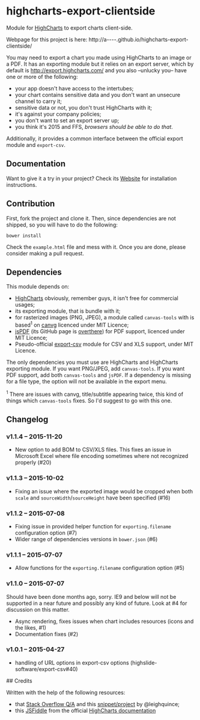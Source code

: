 # highcharts-export-clientside
Module for [HighCharts](http://www.highcharts.com/) to export charts client-side.

Webpage for this project is here: http://a----.github.io/highcharts-export-clientside/

You may need to export a chart you made using HighCharts to an image or a PDF. It has an exporting module but it relies on an export server, which by default is http://export.highcharts.com/ and you also –unlucky you– have one or more of the following:
* your app doesn't have access to the intertubes;
* your chart contains sensitive data and you don't want an unsecure channel to carry it;
* sensitive data or not, you don't trust HighCharts with it;
* it's against your company policies;
* you don't want to set an export server up;
* you think it's 2015 and FFS, _browsers should be able to do that_.

Additionally, it provides a common interface between the official export module and `export-csv`.

## Documentation

Want to give it a try in your project? Check its [Website](http://a----.github.io/highcharts-export-clientside/)
for installation instructions.

## Contribution

First, fork the project and clone it. Then, since dependencies are not shipped, so you will have to do the following:

```(sh)
bower install
```

Check the ```example.html``` file and mess with it. Once you are done, please consider making a pull request.

## Dependencies

This module depends on:
* [HighCharts](http://www.highcharts.com/) obviously, remember guys, it isn't free for commercial usages;
* its exporting module, that is bundle with it;
* for rasterized images (PNG, JPEG), a module called `canvas-tools` with is based<sup>1</sup> on [canvg](https://github.com/gabelerner/canvg) licenced under MIT Licence;
* [jsPDF](https://parall.ax/products/jspdf) (its GitHub page is [overthere](https://github.com/MrRio/jsPDF)) for PDF support, licenced under MIT Licence;
* Pseudo-official [export-csv](https://github.com/highslide-software/export-csv/tree/master) module for CSV and XLS support, under MIT Licence.

The only dependencies you must use are HighCharts and HighCharts exporting module. If you want PNG/JPEG, add `canvas-tools`. If you want PDF support, add both `canvas-tools` and `jsPDF`. If a dependency is missing for a file type, the option will not be available in the export menu.

<sup>1</sup> There are issues with canvg, title/subtitle appearing twice, this kind of things which `canvas-tools` fixes. So I'd suggest to go with this one.

## Changelog

### v1.1.4 – 2015-11-20

* New option to add BOM to CSV/XLS files. This fixes an issue in Microsoft Excel where file encoding sometimes where not recognized properly (#20)

### v1.1.3 – 2015-10-02

* Fixing an issue where the exported image would be cropped when both `scale` and `sourceWidth`/`sourceHeight` have been specified (#16)

### v1.1.2 – 2015-07-08

* Fixing issue in provided helper function for `exporting.filename` configuration option (#7)
* Wider range of dependencies versions in `bower.json` (#6)

### v1.1.1 – 2015-07-07

* Allow functions for the `exporting.filename` configuration option (#5)

### v1.1.0 – 2015-07-07

Should have been done months ago, sorry.
IE9 and below will not be supported in a near future and possibly any kind of future. Look at #4 for discussion on this matter.
* Async rendering, fixes issues when chart includes resources (icons and the likes, #1)
* Documentation fixes (#2)

### v1.0.1 – 2015-04-27

* handling of URL options in export-csv options (highslide-software/export-csv#40)

## Credits

Written with the help of the following resources:
* that  [Stack Overflow Q/A](http://stackoverflow.com/questions/25630811/export-highcharts-to-pdf-using-javascript-and-local-server-no-internet-connec) and this [snippet/project](https://github.com/leighquince/HighChartLocalExport/) by @leighquince;
* this [JSFiddle](http://jsfiddle.net/gh/get/jquery/1.7.2/highslide-software/highcharts.com/tree/master/samples/highcharts/exporting/offline-download/) from the official [HighCharts documentation](http://www.highcharts.com/docs/export-module/export-module-overview)
